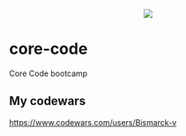 <div align="center">
  <img src="https://uploads-ssl.webflow.com/5eb2f56932c3562feab232e3/5f73550d00249e7e96c9f3de_Logo.png">
</div>

# core-code
Core Code bootcamp

## My codewars
https://www.codewars.com/users/Bismarck-v
